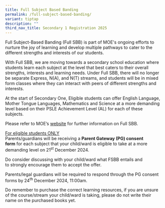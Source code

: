```yaml
---
title: Full Subject Based Banding
permalink: /full-subject-based-banding/
variant: tiptap
description: ""
third_nav_title: Secondary 1 Registration 2025
---
```

<p>Full Subject-Based Banding (Full SBB) is part of MOE's ongoing efforts
to nurture the joy of learning and develop multiple pathways to cater to
the different strengths and interests of our students.</p>
<p>With Full SBB, we are moving towards a secondary school education where
students learn each subject at the level that best caters to their overall
strengths, interests and learning needs. Under Full SBB, there will no
longer be separate Express, N(A), and N(T) streams, and students will be
in mixed form classes where they can interact with peers of different strengths
and interests.</p>
<p>At the start of Secondary One, Eligible students can offer&nbsp;English
Language, Mother Tongue Languages, Mathematics and Science&nbsp;at a more
demanding level based on their PSLE Achievement Level (AL) for each of
these subjects.</p>
<p>Please refer to MOE’s <a href="https://www.moe.gov.sg/microsites/psle-fsbb/full-subject-based-banding/main.html" rel="noopener noreferrer nofollow" target="_blank">website</a> for
further information on Full SBB.</p>
<p><u>For eligible students ONLY</u>
<br>Parents/guardians will be receiving a&nbsp;<strong>Parent Gateway (PG) consent form</strong>&nbsp;for
each subject&nbsp;that your child/ward is eligible to take at a more demanding
level on&nbsp;21<sup>st</sup> December 2024.&nbsp;</p>
<p>Do&nbsp;consider discussing with your&nbsp;child/ward&nbsp;what FSBB entails
and to&nbsp;strongly encourage them to accept the offer.&nbsp;</p>
<p>Parents/legal guardians will be required to respond through the PG consent
forms by<strong>&nbsp;</strong>24<sup>th</sup> December 2024, 11:00am.</p>
<p>Do remember to purchase the correct learning resources, if you are unsure
of the course/stream your child/ward is taking, please do not write their
name on the purchased books yet.
<br>
<br>
</p>